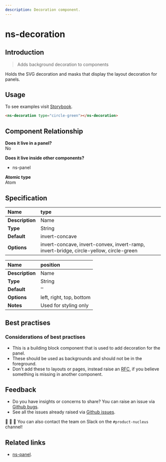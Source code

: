 ```yaml
---
description: Decoration component.
---
```


# ns-decoration

## Introduction

> Adds background decoration to components

Holds the SVG decoration and masks that display the layout decoration for panels.

## Usage

To see examples visit [Storybook](https://nucleus.bgdigital.xyz/demo/index.html?path=/story/ns-decoration--circle-green).

```html
<ns-decoration type="circle-green"></ns-decoration>
```

## Component Relationship

**Does it live in a panel?**  
No

**Does it live inside other components?**  
* ns-panel

**Atomic type**  
Atom

## Specification
| **Name** | type |
| :--- | :--- |
| **Description** | Name |
| **Type** | String |
| **Default** | invert-concave |
| **Options** | invert-concave, invert-convex, invert-ramp, invert-bridge, circle-yellow, circle-green |

| **Name**| position |
| :--- | :--- |
| **Description** | Name |
| **Type** | String |
| **Default** | '' |
| **Options** | left, right, top, bottom |
| **Notes** | Used for styling only |

## Best practises

### Considerations of best practises

* This is a building block component that is used to add decoration for the panel.
* These should be used as backgrounds and should not be in the foreground.
* Don't add these to layouts or pages, instead raise an [RFC](https://github.com/ConnectedHomes/nucleus/issues/new?assignees=&labels=&template=b--request-a-change.md&title=%5BRFC%5D), if you believe something is missing in another component.

## Feedback

* Do you have insights or concerns to share? You can raise an issue via [Github bugs](https://github.com/ConnectedHomes/nucleus/issues/new?assignees=&labels=Bug&template=a--bug-report.md&title=[bug]%20[ns-decoration]).
* See all the issues already raised via [Github issues](https://github.com/connectedHomes/nucleus/issues?utf8=%E2%9C%93&q=is%3Aopen+is%3Aissue+label%3ABug+[ns-decoration]).

💩 🎉 🦄 You can also contact the team on Slack on the `#product-nucleus` channel!

## Related links

* [ns-panel](https://docs.britishgas.design/components/ns-panel).
